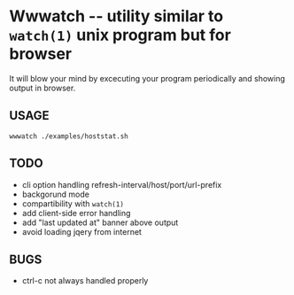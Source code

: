 Wwwatch -- utility similar to `watch(1)` unix program but for browser
=====================================================================
It will blow your mind by excecuting your program periodically and showing
output in browser.

USAGE
-----
`wwwatch ./examples/hoststat.sh`

TODO
----
 - cli option handling refresh-interval/host/port/url-prefix
 - backgorund mode
 - compartibility with `watch(1)`
 - add client-side error handling
 - add "last updated at" banner above output
 - avoid loading jqery from internet

BUGS
----
 - ctrl-c not always handled properly
